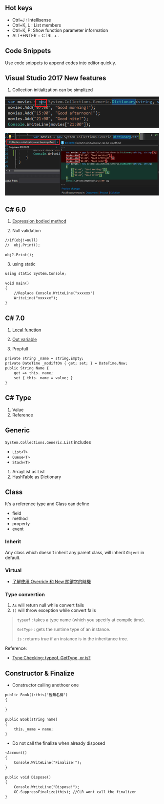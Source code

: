 ## Hot keys

* Ctrl+J : Intellisense 
* Ctrl+K, L : List members
* Ctrl+K, P: Show function parameter information
* ALT+ENTER = CTRL + .

## Code Snippets

Use code snippets to append codes into editor quickly.


## Visual Studio 2017 New features
1. Collection initialization can be simplized

![](assets/001.png)

![](assets/002.png)



## C# 6.0
1. [Expression bodied method](http://www.kunal-chowdhury.com/2014/12/csharp-6-expression-bodied-method.html#XYqZPss7xFduvydL.97)

2. Null validation

```
//if(obj!=null)
//  obj.Print();

obj?.Print();
```

3. using static 

```
using static System.Console;

void main()
{
    //Replace Console.WriteLine("xxxxxx")
    WriteLine("xxxxxx");
}
```


## C# 7.0
1. [Local function](https://www.infoworld.com/article/3182416/application-development/c-7-in-depth-exploring-local-functions.html)

2. [Out variable](http://www.c-sharpcorner.com/article/out-variables-in-c-sharp-7-0/)

3. Propfull

```
private string _name = string.Empty;
private DateTime _modiftOn { get; set; } = DateTime.Now;
public String Name {
    get => this._name;
    set { this._name = value; }
}
```


## C# Type

1. Value
2. Reference



## Generic

`System.Collections.Generic.List` includes
* `List<T>`
* `Queue<T>`
* `Stack<T>`

1. ArrayList as List
2. HashTable as Dictionary


## Class 

It's a reference type and Class can define 
* field
* method
* property
* event

### Inherit

Any class which doesn't inherit any parent class, will inherit `Object` in default. 


### Virtual

* [了解使用 Override 和 New 關鍵字的時機](https://docs.microsoft.com/zh-tw/dotnet/csharp/programming-guide/classes-and-structs/knowing-when-to-use-override-and-new-keywords)


### Type convertion

1. `As` will return null while convert fails
2. `()` will throw exception while convert fails

> `typeof` : takes a type name (which you specify at compile time).
>
> `GetType` :  gets the runtime type of an instance.
>
> `is` : returns true if an instance is in the inheritance tree.


Reference:
* [Type Checking: typeof, GetType, or is?](https://stackoverflow.com/a/983061/7045253)


## Constructor & Finalize

* Constructor calling anothoer one
```
public Book():this("暫無名稱")
{

}

public Book(string name)
{
    this._name = name;
}
```

* Do not call the finalize when already disposed

```
~Account()
{
    Console.WriteLine("Finalize!");
}

public void Dispose()
{
    Console.WriteLine("Dispose!");
    GC.SuppressFinalize(this); //CLR wont call the finalizer
}
```